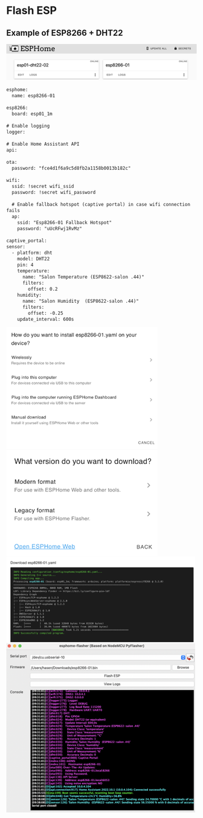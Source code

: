 # Flash ESP
## Example of ESP8266 + DHT22

<img src="Images/2022-10-09_10-11-25-fdr4h.png" width="600"/>

```
esphome:
  name: esp8266-01

esp8266:
  board: esp01_1m

# Enable logging
logger:

# Enable Home Assistant API
api:

ota:
  password: "fce4d1f6a9c5d8fb2a1158b0013b182c"

wifi:
  ssid: !secret wifi_ssid
  password: !secret wifi_password

  # Enable fallback hotspot (captive portal) in case wifi connection fails
  ap:
    ssid: "Esp8266-01 Fallback Hotspot"
    password: "uUcRFwj1RvMz"

captive_portal:
sensor:
  - platform: dht
    model: DHT22
    pin: 4
    temperature:
      name: "Salon Temperature (ESP8622-salon .44)"
      filters:
        offset: 0.2      
    humidity:
      name: "Salon Humidity  (ESP8622-salon .44)"
      filters:
        offset: -0.25      
    update_interval: 600s
```

<img src="Images/2022-10-09_09-47-21-xd5ut.png" width="400"/>

<img src="Images/2022-10-09_09-47-30-g6m3z.png" width="400"/>

<img src="Images/2022-10-09_09-47-50-sji1a.png" width="500"/>

<img src="Images/2022-10-09_10-09-49-h4082.png" width="500"/>
